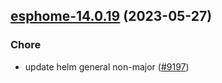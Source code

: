 

## [esphome-14.0.19](https://github.com/truecharts/charts/compare/esphome-14.0.18...esphome-14.0.19) (2023-05-27)

### Chore

- update helm general non-major ([#9197](https://github.com/truecharts/charts/issues/9197))
  
  